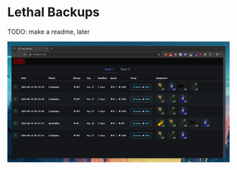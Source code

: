 # Lethal Backups

TODO: make a readme, later

![lethal_backups_screenshot_1.png](doc%2Flethal_backups_screenshot_1.png)

